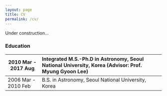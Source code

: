 ```yaml
---
layout: page
title: CV
permalink: /cv/
---
```


Under construction...

### Education
2010 Mar - 2017 Aug |Integrated M.S.-Ph.D in Astronomy, Seoul National University, Korea (Advisor: Prof. Myung Gyoon Lee)
---|:---
2006 Mar - 2010 Feb | B.S. in Astronomy, Seoul National University, Korea 
